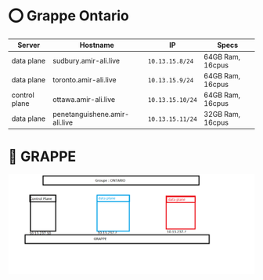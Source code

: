 # :o: Grappe Ontario

| Server        | Hostname                      |  IP               | Specs                 |
|---------------|-------------------------------|-------------------|-----------------------|
| data plane    | sudbury.amir-ali.live         | `10.13.15.8/24`   | 64GB Ram,      16cpus |
| data plane    | toronto.amir-ali.live         | `10.13.15.9/24`   | 64GB Ram,      16cpus |
| control plane | ottawa.amir-ali.live          | `10.13.15.10/24`  | 64GB Ram,      16cpus |
| data plane    | penetanguishene.amir-ali.live | `10.13.15.11/24`  | 32GB Ram,      16cpus |


# 🍇 GRAPPE 
![image](grappe.png)



